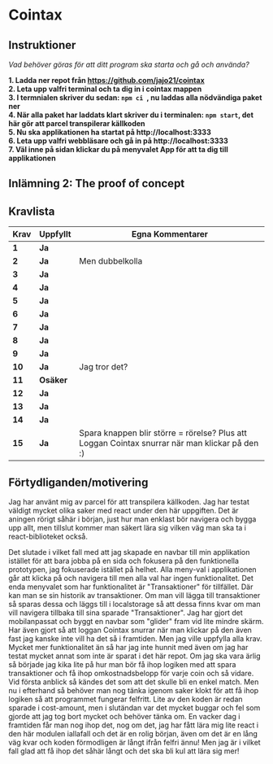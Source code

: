 # Cointax

## Instruktioner

*Vad behöver göras för att ditt program ska starta och gå och använda?*

**1. Ladda ner repot från https://github.com/jajo21/cointax**  
**2. Leta upp valfri terminal och ta dig in i cointax mappen**  
**3. I termnialen skriver du sedan: ```npm ci ```, nu laddas alla nödvändiga paket ner**  
**4. När alla paket har laddats klart skriver du i terminalen: ```npm start```, det här gör att parcel transpilerar källkoden**  
**5. Nu ska applikationen ha startat på http://localhost:3333**  
**6. Leta upp valfri webbläsare och gå in på http://localhost:3333**  
**7. Väl inne på sidan klickar du på menyvalet App för att ta dig till applikationen**  


## Inlämning 2: The proof of concept
## Kravlista

 |Krav|Uppfyllt|Egna Kommentarer|
 |---|---|---|
|**1**  |**Ja**| |
|**2**  |**Ja**| Men dubbelkolla|
|**3**  |**Ja**| |
|**4**  |**Ja**| |
|**5**  |**Ja**| |
|**6**  |**Ja**| |
|**7**  |**Ja**| |
|**8**  |**Ja**| |
|**9**  |**Ja**| |
|**10**  |**Ja**| Jag tror det?|
|**11**  |**Osäker**| |
|**12**  |**Ja**| |
|**13**  |**Ja**| |
|**14**  |**Ja**| |
|**15**  |**Ja**| Spara knappen blir större = rörelse? Plus att Loggan Cointax snurrar när man klickar på den :)|

## Förtydliganden/motivering
Jag har använt mig av parcel för att transpilera källkoden. Jag har testat väldigt mycket olika saker med react under den här uppgiften. Det är aningen rörigt såhär i början, just hur man enklast bör navigera och bygga upp allt, men tillslut kommer man säkert lära sig vilken väg man ska ta i react-biblioteket också. 

Det slutade i vilket fall med att jag skapade en navbar till min applikation istället för att bara jobba på en sida och fokusera på den funktionella prototypen, jag fokuserade istället på helhet. Alla meny-val i applikationen går att klicka på och navigera till men alla val har ingen funktionalitet. Det enda menyvalet som har funktionalitet är "Transaktioner" för tillfället. Där kan man se sin historik av transaktioner. Om man vill lägga till transaktioner så sparas dessa och läggs till i localstorage så att dessa finns kvar om man vill navigera tillbaka till sina sparade "Transaktioner". Jag har gjort det mobilanpassat och byggt en navbar som "glider" fram vid lite mindre skärm. Har även gjort så att loggan Cointax snurrar när man klickar på den även fast jag kanske inte vill ha det så i framtiden. Men jag ville uppfylla alla krav. Mycket mer funktionalitet än så har jag inte hunnit med även om jag har testat mycket annat som inte är sparat i det här repot. Om jag ska vara ärlig så började jag kika lite på hur man bör få ihop logiken med att spara transaktioner och få ihop omkostnadsbelopp för varje coin och så vidare. Vid första anblick så kändes det som att det skulle bli en enkel match. Men nu i efterhand så behöver man nog tänka igenom saker klokt för att få ihop logiken så att programmet fungerar felfritt. Lite av den koden är redan sparade i cost-amount, men i slutändan var det mycket buggar och fel som gjorde att jag tog bort mycket och behöver tänka om. En vacker dag i framtiden får man nog ihop det, nog om det, jag har fått lära mig lite react i den här modulen iallafall och det är en rolig början, även om det är en lång väg kvar och koden förmodligen är långt ifrån felfri ännu! Men jag är i vilket fall glad att få ihop det såhär långt och det ska bli kul att lära sig mer!